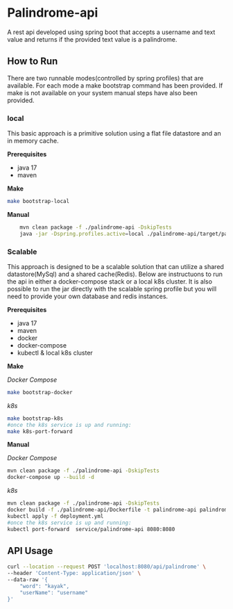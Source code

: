 # Palindrome-api

A rest api developed using spring boot that accepts a username and text value and returns if the provided text value is a palindrome.

## How to Run

There are two runnable modes(controlled by spring profiles) that are available. For each mode a make bootstrap command has been provided. If make is not available on your system manual steps have also been provided.

### local

This basic approach is a primitive solution using a flat file datastore and an in memory cache.

**Prerequisites**

- java 17
- maven

**Make**

```bash
make bootstrap-local
```

**Manual**

```bash
	mvn clean package -f ./palindrome-api -DskipTests
    java -jar -Dspring.profiles.active=local ./palindrome-api/target/palindrome-api-0.0.1-SNAPSHOT.jar
```

### Scalable

This approach is designed to be a scalable solution that can utilize a shared datastore(MySql) and a shared cache(Redis). Below are instructuons to run the api in either a docker-compose stack or a local k8s cluster. It is also possible to run the jar directly with the scalable spring profile but you will need to provide your own database and redis instances.

**Prerequisites**

- java 17
- maven
- docker
- docker-compose
- kubectl & local k8s cluster

**Make**

_Docker Compose_

```bash
make bootstrap-docker
```

_k8s_

```bash
make bootstrap-k8s
#once the k8s service is up and running:
make k8s-port-forward
```

**Manual**

_Docker Compose_

```bash
mvn clean package -f ./palindrome-api -DskipTests
docker-compose up --build -d
```

_k8s_

```bash
mvn clean package -f ./palindrome-api -DskipTests
docker build -f ./palindrome-api/Dockerfile -t palindrome-api palindrome-api
kubectl apply -f deployment.yml
#once the k8s service is up and running:
kubectl port-forward  service/palindrome-api 8080:8080
```

## API Usage

```bash
curl --location --request POST 'localhost:8080/api/palindrome' \
--header 'Content-Type: application/json' \
--data-raw '{
    "word": "kayak",
    "userName": "username"
}'
```
